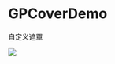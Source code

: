 # GPCoverDemo
自定义遮罩

![](https://github.com/GorpelnChen/GPCoverDemo/blob/master/screenshot/GPCoverDemo.gif)
